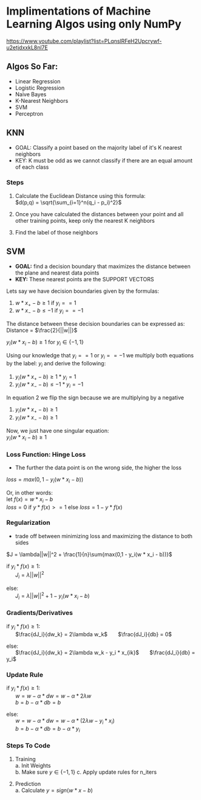 # Implimentations of Machine Learning Algos using only NumPy
https://www.youtube.com/playlist?list=PLqnslRFeH2Upcrywf-u2etjdxxkL8nl7E
## Algos So Far:
- Linear Regression
- Logistic Regression
- Naive Bayes
- K-Nearest Neighbors
- SVM
- Perceptron
## KNN
- GOAL: Classify a point based on the majority label of it's K nearest neighbors
- KEY: K must be odd as we cannot classify if there are an equal amount of each class

### Steps
1. Calculate the Euclidean Distance using this formula: <br/>
$d(p,q) = \sqrt{\sum_{i=1}^n(q_i - p_i)^2}$

2. Once you have calculated the distances between your point and all other training points, keep only the nearest K neighbors

3. Find the label of those neighbors

## SVM
- **GOAL:** find a decision boundary that maximizes the distance between the plane and nearest data points
- **KEY:** These nearest points are the SUPPORT VECTORS

Lets say we have decision boundaries given by the formulas:
1. $w * x_+ - b \geq 1$ if $y_i == 1$ <br/>
2. $w * x_- - b \leq -1$ if $y_i == -1$

The distance between these decision boundaries can be expressed as: <br/>
Distance = $\frac{2}{||w||}$

$y_i(w * x_i - b) \geq 1$ for $y_i \in \{-1, 1\}$

Using our knowledge that $y_i == 1$ or $y_i == -1$ we multiply both equations by the label: $y_i$ and derive the following:

1. $y_i(w * x_+ - b) \geq 1 * y_i = 1$ <br/>
2. $y_i(w * x_- - b) \leq -1 * y_i = -1$

In equation 2 we flip the sign because we are multiplying by a negative

1. $y_i(w * x_+ - b) \geq 1$ <br/>
2. $y_i(w * x_- - b) \geq 1$

Now, we just have one singular equation:<br/>
$y_i(w * x_i - b) \geq 1$

### Loss Function: Hinge Loss
- The further the data point is on the wrong side, the higher the loss

$loss = max(0, 1 - y_i(w * x_i - b))$

Or, in other words: <br/>
let $f(x) = w * x_i - b$<br/>
$loss = 0$ if $y * f(x) >= 1$ else $loss = 1 - y * f(x)$

### Regularization
- trade off between minimizing loss and maximizing the distance to both sides

$J = \lambda||w||^2 + \frac{1}{n}\sum{max(0,1 - y_i(w * x_i - b))}$

if $y_i * f(x) \geq 1:$<br/>
&nbsp;&nbsp;&nbsp;&nbsp;&nbsp; $J_i = \lambda||w||^2$

else:<br/>
&nbsp;&nbsp;&nbsp;&nbsp;&nbsp; $J_i = \lambda||w||^2 + 1 - y_i(w * x_i - b)$

### Gradients/Derivatives

if $y_i * f(x) \geq 1:$<br/>
&nbsp;&nbsp;&nbsp;&nbsp;&nbsp; $\frac{dJ_i}{dw_k} = 2\lambda w_k$
&nbsp;&nbsp;&nbsp;&nbsp;&nbsp; $\frac{dJ_i}{db} = 0$

else:<br/>
&nbsp;&nbsp;&nbsp;&nbsp;&nbsp; $\frac{dJ_i}{dw_k} = 2\lambda w_k - y_i * x_{ik}$
&nbsp;&nbsp;&nbsp;&nbsp;&nbsp; $\frac{dJ_i}{db} = y_i$

### Update Rule

if $y_i * f(x) \geq 1:$<br/>
&nbsp;&nbsp;&nbsp;&nbsp;&nbsp; $w = w - \alpha * dw = w - \alpha * 2\lambda w$<br/>
&nbsp;&nbsp;&nbsp;&nbsp;&nbsp; $b = b - \alpha * db = b$

else:<br/>
&nbsp;&nbsp;&nbsp;&nbsp;&nbsp; $w = w - \alpha * dw = w - \alpha * (2\lambda w - y_i * x_i)$<br/>
&nbsp;&nbsp;&nbsp;&nbsp;&nbsp; $b = b - \alpha * db = b - \alpha * y_i$

### Steps To Code
1. Training<br/>
    a. Init Weights <br/>
    b. Make sure $y \in \{-1, 1\}$
    c. Apply update rules for n_iters

2. Prediction<br/>
    a. Calculate $y = sign(w * x - b)$